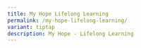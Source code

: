```yaml
---
title: My Hope Lifelong Learning
permalink: /my-hope-lifelong-learning/
variant: tiptap
description: My Hope - Lifelong Learning
---
```

